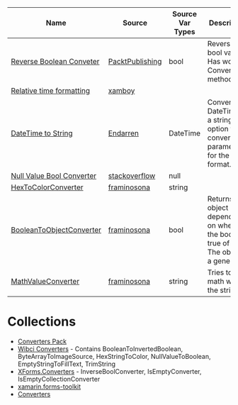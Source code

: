 
|Name|Source|Source Var Types|Description|
|---|---|---|---|
|[Reverse Boolean Conveter](https://github.com/PacktPublishing/Mastering-Xamarin.Forms-Third-Edition/blob/master/Chapter%2006/TripLog/Converters/ReverseBooleanConverter.cs)|[PacktPublishing](https://github.com/PacktPublishing)|bool|Reverses bool value.  Has working ConvertBack method.
|[Relative time formatting](http://www.xamboy.com/2018/02/15/relative-time-formatting-in-xamarin-forms/)|[xamboy](http://www.xamboy.com/)
|[DateTime to String](https://github.com/Endarren/Xamarin.Forms_DateTimeConverter)|[Endarren](https://github.com/Endarren)|DateTime|Converts a DateTime to a string.  Has option for converter parameter for the format.
|[Null Value Bool Converter](https://stackoverflow.com/questions/44823518/how-to-check-object-null-value-in-xamarin-forms-data-trigger)|[stackoverflow](https://stackoverflow.com)|null
|[HexToColorConverter](https://github.com/framinosona/Converters/blob/master/src/FormsCommunityToolkit.Converters/HexToColorConverter.cs)|[framinosona](https://github.com/framinosona)|string
|[BooleanToObjectConverter](https://github.com/framinosona/Converters/blob/master/src/FormsCommunityToolkit.Converters/BooleanToObjectConverter.cs)|[framinosona](https://github.com/framinosona)|bool|Returns an object depending on whether the bool is true of false.  The object is a generic.
|[MathValueConverter](https://github.com/framinosona/Converters/blob/master/src/FormsCommunityToolkit.Converters/MathValueConverter.cs)|[framinosona](https://github.com/framinosona)|string|Tries to do math with the string.

# Collections
* [Converters Pack](https://github.com/TBertuzzi/Xamarin.Forms.ConvertersPack)
* [Wibci Converters](https://github.com/InquisitorJax/Wibci.Xamarin.Forms.Converters) - Contains BooleanToInvertedBoolean, ByteArrayToImageSource, HexStringToColor, NullValueToBoolean, EmptyStringToFillText, TrimString
* [XForms.Converters](https://github.com/XForms/XForms.Converters) - InverseBoolConverter, IsEmptyConverter, IsEmptyCollectionConverter
* [xamarin.forms-toolkit](https://github.com/jamesmontemagno/xamarin.forms-toolkit/tree/master/FormsToolkit/FormsToolkit/Converters)
* [Converters](https://github.com/framinosona/Converters)
